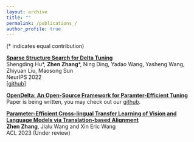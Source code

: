```yaml
---
layout: archive
title: ""
permalink: /publications_/
author_profile: true
---
```

(* indicates equal contribution)

**[Sparse Structure Search for Delta Tuning](https://openreview.net/forum?id=oOte_397Q4P&referrer=%5Bthe%20profile%20of%20Zhiyuan%20Liu%5D(%2Fprofile%3Fid%3D~Zhiyuan_Liu1))** \
Shengding Hu*, **Zhen Zhang**\*, Ning Ding, Yadao Wang, Yasheng Wang, Zhiyuan Liu, Maosong Sun \
NeurIPS 2022 \
[[github](https://github.com/thunlp/S3Delta)]

**[OpenDelta: An Open-Source Framework for Paramter-Efficient Tuning]()** \
Paper is being written, you may check out our [github](https://github.com/thunlp/OpenDelta). 

**[Parameter-Efficient Cross-lingual Transfer Learning of Vision and Language Models via Translation-based Alignment](https://namezhenzhang.github.io/files/Parameter_Efficient_Cross_Lingual_Transfer_of_Vision_and_Language_Models_via_Translation_based_Alignment.pdf)** \
**Zhen Zhang**, Jialu Wang and Xin Eric Wang \
ACL 2023 (Under review) 




<!-- 
{% if author.googlescholar %}
  You can also find my articles on <u><a href="{{author.googlescholar}}">my Google Scholar profile</a>.</u>
{% endif %}

{% include base_path %}

{% for post in site.publications reversed %}
  {% include archive-single.html %}
{% endfor %} -->
